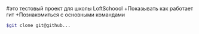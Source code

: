 #это тестовый проект для школы LoftSchoool
+Показывать как работает гит
+Познакомиться с основными командами
```bash
$git clone git@github...
```
